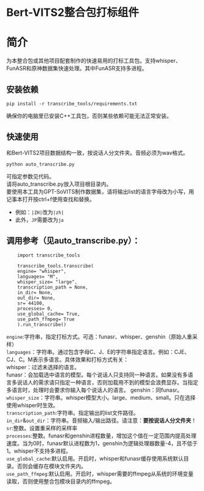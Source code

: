 # Bert-VITS2整合包打标组件
# 简介
为本整合包或其他项目配套制作的快速易用的打标工具包。支持whisper、FunASR和原神数据集快速处理。其中FunASR支持多进程。
## 安装依赖
```
pip install -r transcribe_tools/requirements.txt
```
确保你的电脑里已安装C++工具包，否则某些依赖可能无法正常安装。
## 快速使用
和Bert-VITS2项目数据结构一致，按说话人分文件夹。音频必须为wav格式。
```
python auto_transcribe.py
```
可指定参数见代码。  
请将auto_transcribe.py放入项目根目录内。  
要使用本工具为GPT-SoVITS制作数据集，请将输出list的语言字母改为小写，用记事本打开按ctrl+f使用查找和替换。  
* 例如：`|ZH|`改为`|zh|`
* 此外，`JP`需要改为`ja`
## 调用参考（见auto_transcribe.py）：
```
    import transcribe_tools

    transcribe_tools.transcribe(
    engine= "whisper", 
    languages= "M",
    whisper_size= "large",
    transcription_path = None,
    in_dir= None,
    out_dir= None,
    sr= 44100,
    processes= 0,
    use_global_cache= True,
    use_path_ffmpeg= True
    ).run_transcribe()
```
`engine`:字符串，指定打标方式。可选：funasr、whisper、genshin（原始人重采样）  
`languages`：字符串。通过包含字母C、J、E的字符串指定语言。例如：CJE、CJ、C。M表示多语言。具体效果和打标方式有关：  
whisper：过滤未选择的语言。  
funasr：会加载选中语言的模型。每个说话人只支持同一种语言。如果没有多语言多说话人的需求请只指定一种语言，否则加载用不到的模型会浪费显存。当指定多语言时，处理时会要求你输入每个说话人的语言。
genshin：同funasr。  
`whisper_size`：字符串。whisper模型大小。large、medium、small。只在选择使用whisper时生效。  
`transcription_path`:字符串。指定输出的list文件路径。  
`in_dir`&`out_dir`：字符串。音频输入/输出路径。请注意：**要按说话人分文件夹**！  
`sr`:整数。设置重采样的采样率  
`processes`:整数。funasr和genshin进程数量，增加这个值在一定范围内提高处理速度。当为0时，funasr默认进程数为1，genshin为逻辑处理器数量-4，且不低于1。whisper不支持多进程。  
`use_global_cache`:默认启用。开启时，whisper和funasr缓存使用系统默认目录。否则会缓存在模块文件夹内。  
`use_path_ffmpeg`:默认启用。开启时，whisper需要的ffmpeg从系统的环境变量读取，否则使用整合包模块目录内的ffmpeg。